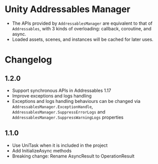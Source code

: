# Unity Addressables Manager

- The APIs provided by `AddressablesManager` are equivalent to that of `Addressables`, with 3 kinds of overloading: callback, coroutine, and async.
- Loaded assets, scenes, and instances will be cached for later uses.

# Changelog

## 1.2.0

- Support synchronous APIs in Addressables 1.17
- Improve exceptions and logs handling
- Exceptions and logs handling behaviours can be changed via `AddressablesManager.ExceptionHandle`, `AddressablesManager.SuppressErrorLogs` and `AddressablesManager.SuppressWarningLogs` properties

## 1.1.0

- Use UniTask when it is included in the project
- Add InitializeAsync methods
- Breaking change: Rename AsyncResult<T> to OperationResult<T>